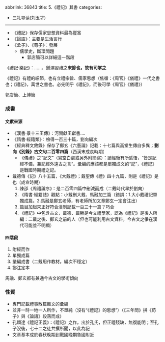 abbrlink: 36843
title: 5.《禮記》其書
categories:
  - 三礼导读(刘玉才)
---
- 《禮記》保存儒家思想資料最為豐富
- 《論語》：主要是生活言行
- 《孟子》、《荀子》：發展
	- 儒學史，斷環問題
		- 郭店簡可以詳細這一階段

《禮記·樂記》：……，鋪演習禮之**末節也，故有司掌之**

《禮記》有禮的細節，也有立禮宗旨、儒家思想（焦循：《周官》《儀禮》一代之書也；《禮記》，萬世之書也。必先明乎《禮記》，而後可學《周官》《儀禮》）

郭店簡、上博簡

### 成書

#### 文獻來源

- 《漢書·景十三王傳》：河間獻王獻書….
- 《隋書·經籍類》：檢得一百三十篇，劉向編次
- 《經典釋文敘錄》保存了鄭玄《六藝論》記載：十七篇與高堂生傳自多異；**劉向《別錄》古文句二百零四篇**（西漢末成哀時期）
	- 《儀禮》之“記文”（寫空白處或另外附簡寫）：讀經後有所感悟，“皆是記經不備，兼記經外遠古之言”。彙編的應該都是單獨成文的“記”，《禮記》是戰國時期禮之記。
- 戴德傳《記》八十五篇，《大戴禮》；戴聖傳《禮》四十九篇，則是《禮記》是也（成宣時期）
	1. 陳邵《周禮論序》：是二百零四篇中刪減而成（二戴時代早於劉向）
	2. 《隋書·經籍誌》觀點：小戴刪大戴、馬融加三篇（錯誤：1.大小戴禮記單獨成篇。2.馬融是鄭玄老師，有老師所加文章鄭玄一定會注出）
	3. 篇目加起來正好符合漢制記載一百三十一篇？巧合
	4. 《禮記》中包含古文，戴德、戴勝是今文禮學家，認為《禮記》是後人所編：二戴之後、鄭玄之前的人（但也可能利用古文資料，今古文之爭在漢代可能並不明顯）

#### 四階段

1. 附經而作
2. 單獨成篇
3. 彙編成書（二戴用作教材，編次不穩定）
4. 鄭注定本

馬融、鄭玄都有兼通今古文的學術傾向

### 性質

- 專門記載禮事散篇雜文的彙編
- 並非一時一地一人所作，不單純（沒有“《禮記》的思想”）（《三年問》拼《荀子》與《論語》段落而成）
- 孔穎達《禮記正義》：《禮記》之作。出於孔氏，但正禮殘缺，無復能明；至孔子沒後，七十二之徒共撰所聞，以此為記
- 文章基本成於春秋晚期到戰國晚期魯國附近